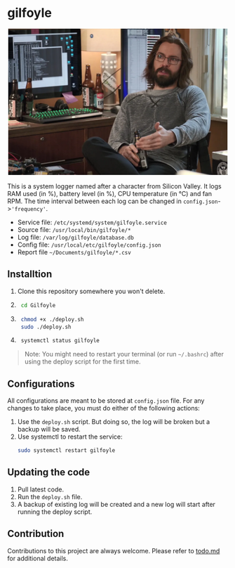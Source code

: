 # gilfoyle

<div align="center"><img src="gilfoyle.webp" alt="Gilfoyle from Silicon Valley" width="500"/></div>

This is a system logger named after a character from Silicon Valley. It logs RAM used (in %), battery level (in %), CPU temperature (in °C) and fan RPM. The time interval between each log can be changed in `config.json`->`'frequency'`.

- Service file: ``/etc/systemd/system/gilfoyle.service``
- Source file:  ``/usr/local/bin/gilfoyle/*``
- Log file:     ``/var/log/gilfoyle/database.db``
- Config file:  ``/usr/local/etc/gilfoyle/config.json``
- Report file   ``~/Documents/gilfoyle/*.csv``

## Installtion

1. Clone this repository somewhere you won't delete.
2. ```sh
    cd Gilfoyle
    ```
3. ```sh
    chmod +x ./deploy.sh
    sudo ./deploy.sh
    ```
4. ```sh
    systemctl status gilfoyle
    ```

> Note: You might need to restart your terminal (or run ``~/.bashrc``) after using the deploy script for the first time.

## Configurations

All configurations are meant to be stored at `config.json` file. For any changes to take place, you must do either of the following actions:

1. Use the `deploy.sh` script. But doing so, the log will be broken but a backup will be saved.
2. Use systemctl to restart the service:
    ```sh
    sudo systemctl restart gilfoyle
    ```



## Updating the code

1. Pull latest code.
2. Run the `deploy.sh` file.
3. A backup of existing log will be created and a new log will start after running the deploy script.

## Contribution

Contributions to this project are always welcome. Please refer to [todo.md](/todo.md) for additional details.